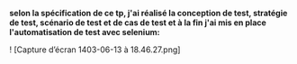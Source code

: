 **selon la spécification de  ce tp, j'ai réalisé la conception de test, stratégie de test, scénario de test et de cas de test et à la fin j'ai mis en place l'automatisation de test avec selenium:**

! [Capture d’écran 1403-06-13 à 18.46.27.png]

